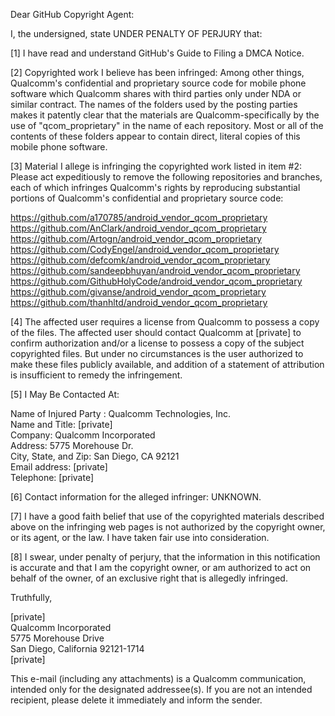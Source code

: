 Dear GitHub Copyright Agent:  
  
I, the undersigned, state UNDER PENALTY OF PERJURY that:  
  
[1] I have read and understand GitHub's Guide to Filing a DMCA Notice.  
  
[2] Copyrighted work I believe has been infringed: Among other things, Qualcomm's confidential and proprietary source code for mobile phone software which Qualcomm shares with third parties only under NDA or similar contract. The names of the folders used by the posting parties makes it patently clear that the materials are Qualcomm-specifically by the use of "qcom_proprietary" in the name of each repository. Most or all of the contents of these folders appear to contain direct, literal copies of this mobile phone software.  
  
[3] Material I allege is infringing the copyrighted work listed in item #2: Please act expeditiously to remove the following repositories and branches, each of which infringes Qualcomm's rights by reproducing substantial portions of Qualcomm's confidential and proprietary source code:  
  
https://github.com/a170785/android_vendor_qcom_proprietary  
https://github.com/AnClark/android_vendor_qcom_proprietary  
https://github.com/Artogn/android_vendor_qcom_proprietary  
https://github.com/CodyEngel/android_vendor_qcom_proprietary  
https://github.com/defcomk/android_vendor_qcom_proprietary  
https://github.com/sandeepbhuyan/android_vendor_qcom_proprietary  
https://github.com/GithubHolyCode/android_vendor_qcom_proprietary  
https://github.com/givanse/android_vendor_qcom_proprietary  
https://github.com/thanhltd/android_vendor_qcom_proprietary  
  
[4] The affected user requires a license from Qualcomm to possess a copy of the files. The affected user should contact Qualcomm at [private] to confirm authorization and/or a license to possess a copy of the subject copyrighted files. But under no circumstances is the user authorized to make these files publicly available, and addition of a statement of attribution is insufficient to remedy the infringement.  
  
[5] I May Be Contacted At:  
  
Name of Injured Party : Qualcomm Technologies, Inc.  
Name and Title: [private]  
Company: Qualcomm Incorporated  
Address: 5775 Morehouse Dr.  
City, State, and Zip: San Diego, CA 92121  
Email address: [private]  
Telephone: [private]   
  
[6] Contact information for the alleged infringer: UNKNOWN.  
  
[7] I have a good faith belief that use of the copyrighted materials described above on the infringing web pages is not authorized by the copyright owner, or its agent, or the law. I have taken fair use into consideration.  
  
[8] I swear, under penalty of perjury, that the information in this notification is accurate and that I am the copyright owner, or am authorized to act on behalf of the owner, of an exclusive right that is allegedly infringed.  
  
Truthfully,  
  
[private]  
Qualcomm Incorporated  
5775 Morehouse Drive  
San Diego, California 92121-1714  
[private] 
  
This e-mail (including any attachments) is a Qualcomm communication, intended only for the designated addressee(s). If you are not an intended recipient, please delete it immediately and inform the sender.  
